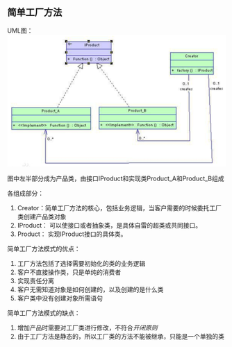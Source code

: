 ## 简单工厂方法

UML图：
![Alt text](../../../../img/simpleFactoryMethodUML.png)

图中左半部分成为产品类，由接口IProduct和实现类Product_A和Product_B组成

各组成部分：
1. Creator：简单工厂方法的核心，包括业务逻辑，当客户需要的时候委托工厂类创建产品类对象
2. IProduct： 可以使接口或者抽象类，是具体自雷的超类或共同接口。
3. Product： 实现IProduct接口的具体类。

简单工厂方法模式的优点：
1. 工厂方法包括了选择需要初始化的类的业务逻辑
2. 客户不直接操作类，只是单纯的消费者
3. 实现责任分离
4. 客户无需知道对象是如何创建的，以及创建的是什么类
5. 客户类中没有创建对象所需语句

简单工厂方法模式的缺点：
1. 增加产品时需要对工厂类进行修改，不符合*开闭原则*
2. 由于工厂方法是静态的，所以工厂类的方法不能被继承，只能是一个单独的类